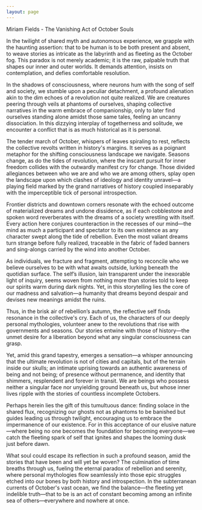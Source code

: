 ```yaml
---
layout: page
---
```

Miriam Fields - The Vanishing Act of October Souls

In the twilight of shared myth and autonomous experience, we grapple with the haunting assertion: that to be human is to be both present and absent, to weave stories as intricate as the labyrinth and as fleeting as the October fog. This paradox is not merely academic; it is the raw, palpable truth that shapes our inner and outer worlds. It demands attention, insists on contemplation, and defies comfortable resolution.

In the shadows of consciousness, where neurons hum with the song of self and society, we stumble upon a peculiar detachment, a profound alienation akin to the dim echoes of a revolution not quite realized. We are creatures peering through veils at phantoms of ourselves, shaping collective narratives in the warm embrace of companionship, only to later find ourselves standing alone amidst those same tales, feeling an uncanny dissociation. In this dizzying interplay of togetherness and solitude, we encounter a conflict that is as much historical as it is personal.

The tender march of October, whispers of leaves spiraling to rest, reflects the collective revolts written in history's margins. It serves as a poignant metaphor for the shifting consciousness landscape we navigate. Seasons change, as do the tides of revolution, where the inscant pursuit for inner freedom collides with the outwardly manifest cry for change. Those divided allegiances between who we are and who we are among others, splay open the landscape upon which clashes of ideology and identity unravel—a playing field marked by the grand narratives of history coupled inseparably with the imperceptible tick of personal introspection.

Frontier districts and downtown corners resonate with the echoed outcome of materialized dreams and undone dissidence, as if each cobblestone and spoken word reverberates with the dreams of a society wrestling with itself. Every action here conjures counteraction in the recesses of our mind—the mind as much a participant and spectator to its own existence as any character swept along the tide of rebellion. Even the most valiant dreams turn strange before fully realized, traceable in the fabric of faded banners and sing-alongs carried by the wind into another October.

As individuals, we fracture and fragment, attempting to reconcile who we believe ourselves to be with what awaits outside, lurking beneath the quotidian surface. The self’s illusion, lain transparent under the inexorable light of inquiry, seems woven from nothing more than stories told to keep our spirits warm during dark nights. Yet, in this storytelling lies the core of our madness and salvation—a humanity that dreams beyond despair and devises new meanings amidst the ruins.

Thus, in the brisk air of rebellion’s autumn, the reflective self finds resonance in the collective's cry. Each of us, the characters of our deeply personal mythologies, volunteer anew to the revolutions that rise with governments and seasons. Our stories entwine with those of history—the unmet desire for a liberation beyond what any singular consciousness can grasp.

Yet, amid this grand tapestry, emerges a sensation—a whisper announcing that the ultimate revolution is not of cities and capitals, but of the terrain inside our skulls; an intimate uprising towards an authentic awareness of being and not being; of presence without permanence, and identity that shimmers, resplendent and forever in transit. We are beings who possess neither a singular face nor unyielding ground beneath us, but whose inner lives ripple with the stories of countless incomplete Octobers.

Perhaps herein lies the gift of this tumultuous dance: finding solace in the shared flux, recognizing our ghosts not as phantoms to be banished but guides leading us through twilight, encouraging us to embrace the impermanence of our existence. For in this acceptance of our elusive nature—where being no one becomes the foundation for becoming everyone—we catch the fleeting spark of self that ignites and shapes the looming dusk just before dawn.

What soul could escape its reflection in such a profound season, amid the stories that have been and will yet be woven? The culmination of time breaths through us, fueling the eternal paradox of rebellion and serenity, where personal mythologies flow seamlessly into those epic struggles etched into our bones by both history and introspection. In the subterranean currents of October's vast ocean, we find the balance—the fleeting yet indelible truth—that to be is an act of constant becoming among an infinite sea of others—everywhere and nowhere at once.